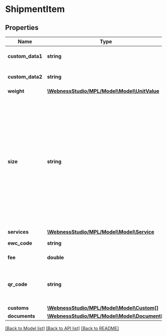 # ShipmentItem

## Properties
Name | Type | Description | Notes
------------ | ------------- | ------------- | -------------
**custom_data1** | **string** | Tetszőleges ügyféladat (pl. ügyfél oldali azonosító).   /   Any customer data. | [optional] 
**custom_data2** | **string** | Tetszőleges ügyféladat (pl. ügyfél oldali azonosító).   /   Any customer data. | [optional] 
**weight** | [**\WebnessStudio/MPL/Model\Model\UnitValue**](UnitValue.md) |  | [optional] 
**size** | **string** | A csomag mérete.Csak két esetben kötelező.A) ►DOM◄ Csomagautomatára való címzéskor(deliveryMode:CS) az S, M, L értékek valamelyikével.B) ►INT◄ Nemzetközi gyorsposta alapszolgáltatás(service.basic: A_13_EMS) esetén a PRINT,PACK értékek valamelyikével.   /   Standard size of the item.To be specified only in two cases.A) ►DOM◄ When sending to a parcel terminal(deliveryMode:CS), using one of the S or M or L values.B) ►INT◄ When sending an international express mail(service.basic: A_13_EMS), using one of the PRINT or PACK values. | [optional] 
**services** | [**\WebnessStudio/MPL/Model\Model\Service**](Service.md) |  | [optional] 
**ewc_code** | **string** | A mező nem használható.  /   The field is not available. | [optional] 
**fee** | **double** | Feladási díj   /   Postage fee format | [optional] 
**qr_code** | **string** | A címiraton megjelenő ügyféladatokat tartalmazó QR kód tartalma   /   Content of the QR code containing the customer details appearing on the address label. | [optional] 
**customs** | [**\WebnessStudio/MPL/Model\Model\Custom[]**](Custom.md) | Árutartalom listája | [optional] 
**documents** | [**\WebnessStudio/MPL/Model\Model\Document[]**](Document.md) | Dokumentumok listája | [optional] 

[[Back to Model list]](../../README.md#documentation-for-models) [[Back to API list]](../../README.md#documentation-for-api-endpoints) [[Back to README]](../../README.md)

